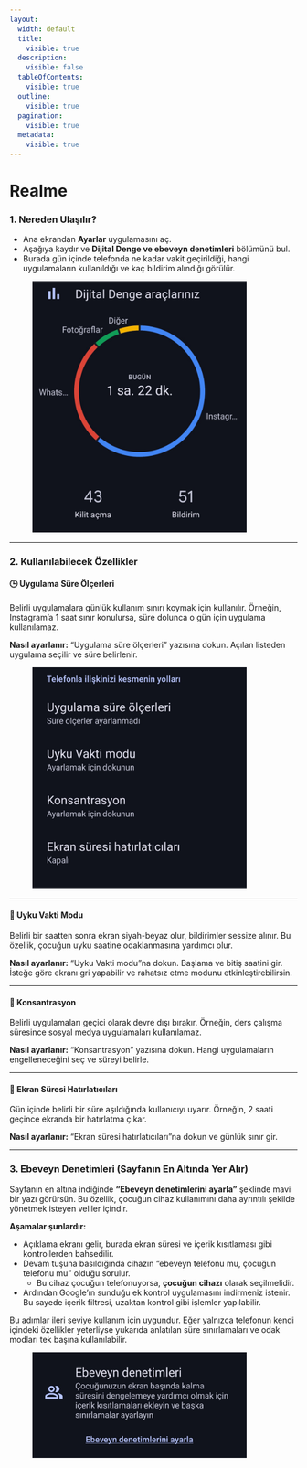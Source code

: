```yaml
---
layout:
  width: default
  title:
    visible: true
  description:
    visible: false
  tableOfContents:
    visible: true
  outline:
    visible: true
  pagination:
    visible: true
  metadata:
    visible: true
---
```


# Realme

### 1. Nereden Ulaşılır?

* Ana ekrandan **Ayarlar** uygulamasını aç.
* Aşağıya kaydır ve **Dijital Denge ve ebeveyn denetimleri** bölümünü bul.
* Burada gün içinde telefonda ne kadar vakit geçirildiği, hangi uygulamaların kullanıldığı ve kaç bildirim alındığı görülür.

<figure><img src="../.gitbook/assets/kullanim.jpg" alt="" width="375"><figcaption></figcaption></figure>



***

### 2. Kullanılabilecek Özellikler

#### 🕒 Uygulama Süre Ölçerleri

Belirli uygulamalara günlük kullanım sınırı koymak için kullanılır. Örneğin, Instagram’a 1 saat sınır konulursa, süre dolunca o gün için uygulama kullanılamaz.

**Nasıl ayarlanır:** “Uygulama süre ölçerleri” yazısına dokun. Açılan listeden uygulama seçilir ve süre belirlenir.

<figure><img src="../.gitbook/assets/ozellikler.jpg" alt="" width="375"><figcaption></figcaption></figure>

***

#### 🌙 Uyku Vakti Modu

Belirli bir saatten sonra ekran siyah-beyaz olur, bildirimler sessize alınır. Bu özellik, çocuğun uyku saatine odaklanmasına yardımcı olur.

**Nasıl ayarlanır:** “Uyku Vakti modu”na dokun. Başlama ve bitiş saatini gir. İsteğe göre ekranı gri yapabilir ve rahatsız etme modunu etkinleştirebilirsin.

***

#### 🎯 Konsantrasyon

Belirli uygulamaları geçici olarak devre dışı bırakır. Örneğin, ders çalışma süresince sosyal medya uygulamaları kullanılamaz.

**Nasıl ayarlanır:** “Konsantrasyon” yazısına dokun. Hangi uygulamaların engelleneceğini seç ve süreyi belirle.

***

#### 🔔 Ekran Süresi Hatırlatıcıları

Gün içinde belirli bir süre aşıldığında kullanıcıyı uyarır. Örneğin, 2 saati geçince ekranda bir hatırlatma çıkar.

**Nasıl ayarlanır:** “Ekran süresi hatırlatıcıları”na dokun ve günlük sınır gir.

***

### 3. Ebeveyn Denetimleri (Sayfanın En Altında Yer Alır)

Sayfanın en altına indiğinde **“Ebeveyn denetimlerini ayarla”** şeklinde mavi bir yazı görürsün. Bu özellik, çocuğun cihaz kullanımını daha ayrıntılı şekilde yönetmek isteyen veliler içindir.

**Aşamalar şunlardır:**

* Açıklama ekranı gelir, burada ekran süresi ve içerik kısıtlaması gibi kontrollerden bahsedilir.
* Devam tuşuna basıldığında cihazın “ebeveyn telefonu mu, çocuğun telefonu mu” olduğu sorulur.
  * Bu cihaz çocuğun telefonuyorsa, **çocuğun cihazı** olarak seçilmelidir.
* Ardından Google’ın sunduğu ek kontrol uygulamasını indirmeniz istenir. Bu sayede içerik filtresi, uzaktan kontrol gibi işlemler yapılabilir.

Bu adımlar ileri seviye kullanım için uygundur. Eğer yalnızca telefonun kendi içindeki özellikler yeterliyse yukarıda anlatılan süre sınırlamaları ve odak modları tek başına kullanılabilir.

<figure><img src="../.gitbook/assets/denetim.jpg" alt="" width="375"><figcaption></figcaption></figure>
